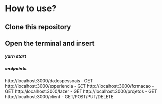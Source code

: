 # How to use?

## Clone this repository

## Open the terminal and insert

##### yarn start

##### endpoints:

http://localhost:3000/dadospessoais - GET
http://localhost:3000/experiencia - GET
http://localhost:3000/formacao - GET
http://localhost:3000/lazer - GET
http://localhost:3000/projetos - GET
http://localhost:3000/client - GET/POST/PUT/DELETE

